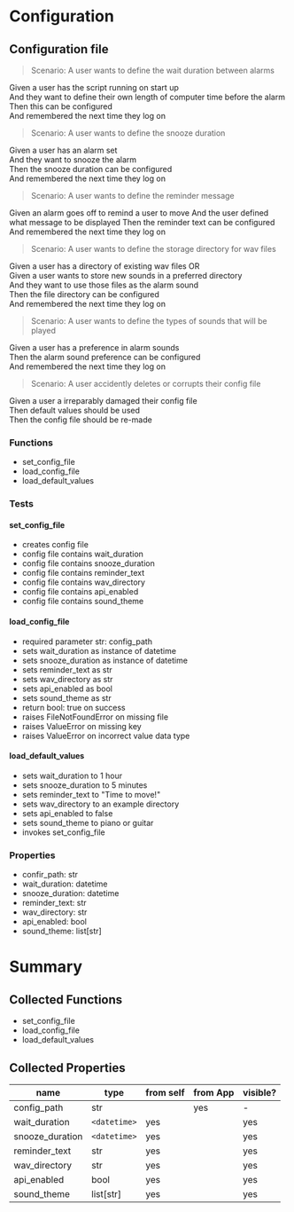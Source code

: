 # Configuration

## Configuration file

> Scenario: A user wants to define the wait duration between alarms

Given a user has the script running on start up  
And they want to define their own length of computer time before the alarm  
Then this can be configured  
And remembered the next time they log on

> Scenario: A user wants to define the snooze duration

Given a user has an alarm set  
And they want to snooze the alarm  
Then the snooze duration can be configured  
And remembered the next time they log on

> Scenario: A user wants to define the reminder message

Given an alarm goes off to remind a user to move
And the user defined what message to be displayed
Then the reminder text can be configured  
And remembered the next time they log on

> Scenario: A user wants to define the storage directory for wav files

Given a user has a directory of existing wav files OR  
Given a user wants to store new sounds in a preferred directory  
And they want to use those files as the alarm sound  
Then the file directory can be configured  
And remembered the next time they log on

> Scenario: A user wants to define the types of sounds that will be played

Given a user has a preference in alarm sounds  
Then the alarm sound preference can be configured  
And remembered the next time they log on

> Scenario: A user accidently deletes or corrupts their config file

Given a user a irreparably damaged their config file  
Then default values should be used  
Then the config file should be re-made

### Functions

- set_config_file
- load_config_file
- load_default_values

### Tests

#### set_config_file

- creates config file
- config file contains wait_duration
- config file contains snooze_duration
- config file contains reminder_text
- config file contains wav_directory
- config file contains api_enabled
- config file contains sound_theme

#### load_config_file

- required parameter str: config_path
- sets wait_duration as instance of datetime
- sets snooze_duration as instance of datetime
- sets reminder_text as str
- sets wav_directory as str
- sets api_enabled as bool
- sets sound_theme as str
- return bool: true on success
- raises FileNotFoundError on missing file
- raises ValueError on missing key
- raises ValueError on incorrect value data type

#### load_default_values

- sets wait_duration to 1 hour
- sets snooze_duration to 5 minutes
- sets reminder_text to "Time to move!"
- sets wav_directory to an example directory
- sets api_enabled to false
- sets sound_theme to piano or guitar
- invokes set_config_file

### Properties

- confir_path: str
- wait_duration: datetime
- snooze_duration: datetime
- reminder_text: str
- wav_directory: str
- api_enabled: bool
- sound_theme: list[str]

# Summary

## Collected Functions

- set_config_file
- load_config_file
- load_default_values

## Collected Properties

| name            | type         | from self | from App | visible? |
| --------------- | ------------ | --------- | -------- | -------- |
| config_path     | str          |           | yes      | -        |
| wait_duration   | `<datetime>` | yes       |          | yes      |
| snooze_duration | `<datetime>` | yes       |          | yes      |
| reminder_text   | str          | yes       |          | yes      |
| wav_directory   | str          | yes       |          | yes      |
| api_enabled     | bool         | yes       |          | yes      |
| sound_theme     | list[str]    | yes       |          | yes      |
